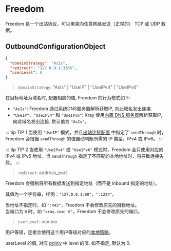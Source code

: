 # Freedom

Freedom 是一个出站协议，可以用来向任意网络发送（正常的） TCP 或 UDP 数据。

## OutboundConfigurationObject

```json
{
  "domainStrategy": "AsIs",
  "redirect": "127.0.0.1:3366",
  "userLevel": 0
}
```

> `domainStrategy`: "AsIs" | "UseIP" | "UseIPv4" | "UseIPv6"

在目标地址为域名时, 配置相应的值, Freedom 的行为模式如下:
- `"AsIs"`: Freedom 通过系统DNS服务器解析获取IP, 向此域名发出连接.
- `"UseIP"`、`"UseIPv4"` 和 `"UseIPv6"`: Xray 使用[内置 DNS 服务器](../../base/dns)解析获取IP, 向此域名发出连接. 
默认值为 `"AsIs"`。

::: tip TIP 1
当使用 `"UseIP"` 模式，并且[出站连接配置](../outbounds#outboundobject) 中指定了 `sendThrough` 时，Freedom 会根据 `sendThrough` 的值自动判断所需的 IP 类型，IPv4 或 IPv6。
:::

::: tip TIP 2
当使用 `"UseIPv4"` 或 `"UseIPv6"` 模式时，Freedom 会只使用对应的 IPv4 或 IPv6 地址。当 `sendThrough` 指定了不匹配的本地地址时，将导致连接失败。
:::

> `redirect`: address_port

Freedom 会强制将所有数据发送到指定地址（而不是 inbound 指定的地址）。

其值为一个字符串，样例：`"127.0.0.1:80"`，`":1234"`。</br>

当地址不指定时，如 `":443"`，Freedom 不会修改原先的目标地址。</br>
当端口为 `0` 时，如 `"xray.com: 0"`，Freedom 不会修改原先的端口。

> `userLevel`: number

用户等级，连接会使用这个用户等级对应的[本地策略](../../base/policy#levelpolicyobject)。

userLevel 的值, 对应 [policy](../../base/policy#policyobject) 中 level 的值. 如不指定, 默认为 0.

